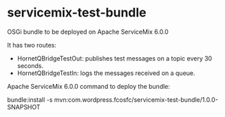# servicemix-test-bundle

OSGi bundle to be deployed on Apache ServiceMix 6.0.0

It has two routes:

  - HornetQBridgeTestOut: publishes test messages on a topic every 30 seconds.
  - HornetQBridgeTestIn: logs the messages received on a queue.
  
Apache ServiceMix 6.0.0 command to deploy the bundle:

  bundle:install -s mvn:com.wordpress.fcosfc/servicemix-test-bundle/1.0.0-SNAPSHOT
